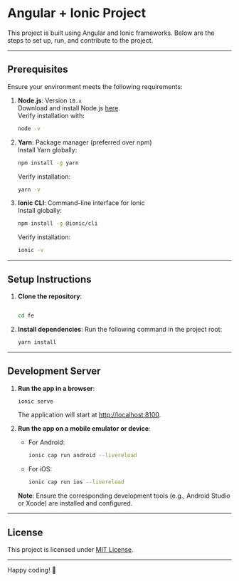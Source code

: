 
# Angular + Ionic Project

This project is built using Angular and Ionic frameworks. Below are the steps to set up, run, and contribute to the project.

---

## **Prerequisites**

Ensure your environment meets the following requirements:

1. **Node.js**: Version `18.x`  
   Download and install Node.js [here](https://nodejs.org/).  
   Verify installation with:
   ```bash
   node -v
   ```

2. **Yarn**: Package manager (preferred over npm)  
   Install Yarn globally:
   ```bash
   npm install -g yarn
   ```
   Verify installation:
   ```bash
   yarn -v
   ```

3. **Ionic CLI**: Command-line interface for Ionic  
   Install globally:
   ```bash
   npm install -g @ionic/cli
   ```
   Verify installation:
   ```bash
   ionic -v
   ```

---

## **Setup Instructions**

1. **Clone the repository**:
   ```bash
   
   cd fe
   ```

2. **Install dependencies**:
   Run the following command in the project root:
   ```bash
   yarn install
   ```

---

## **Development Server**

1. **Run the app in a browser**:
   ```bash
   ionic serve
   ```

   The application will start at [http://localhost:8100](http://localhost:8100).

2. **Run the app on a mobile emulator or device**:
   - For Android:
     ```bash
     ionic cap run android --livereload
     ```
   - For iOS:
     ```bash
     ionic cap run ios --livereload
     ```

   **Note**: Ensure the corresponding development tools (e.g., Android Studio or Xcode) are installed and configured.

---

## **License**

This project is licensed under [MIT License](LICENSE).

---

Happy coding! 🚀
